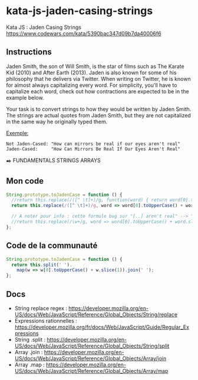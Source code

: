 # kata-js-jaden-casing-strings
Kata JS : Jaden Casing Strings https://www.codewars.com/kata/5390bac347d09b7da40006f6

## Instructions
Jaden Smith, the son of Will Smith, is the star of films such as The Karate Kid (2010) and After Earth (2013). Jaden is also known for some of his philosophy that he delivers via Twitter. When writing on Twitter, he is known for almost always capitalizing every word. For simplicity, you'll have to capitalize each word, check out how contractions are expected to be in the example below.

Your task is to convert strings to how they would be written by Jaden Smith. The strings are actual quotes from Jaden Smith, but they are not capitalized in the same way he originally typed them.

<ins>Exemple:</ins>
```
Not Jaden-Cased: "How can mirrors be real if our eyes aren't real"
Jaden-Cased:     "How Can Mirrors Be Real If Our Eyes Aren't Real"
```
✒️ FUNDAMENTALS STRINGS ARRAYS

## Mon code
```js
String.prototype.toJadenCase = function () {
  //return this.replace(/([^ \t]+)/g, function(word) { return word[0].toUpperCase() + word.slice(1); });
  return this.replace(/([^ \t]+)/g, word => word[0].toUpperCase() + word.slice(1));

  // A noter pour info : cette formule bug sur "[..] aren't real" --> "Aren\'T Real" :
  //return this.replace(/\w+/g, word => word[0].toUpperCase() + word.slice(1));
};
```

## Code de la communauté
```js
String.prototype.toJadenCase = function () {
  return this.split(' ').
    map(w => w[0].toUpperCase() + w.slice(1)).join(' ');
};
```

## Docs
- String replace regex : https://developer.mozilla.org/en-US/docs/Web/JavaScript/Reference/Global_Objects/String/replace
- Expressions rationnelles : https://developer.mozilla.org/fr/docs/Web/JavaScript/Guide/Regular_Expressions
- String .split : https://developer.mozilla.org/en-US/docs/Web/JavaScript/Reference/Global_Objects/String/split
- Array .join : https://developer.mozilla.org/en-US/docs/Web/JavaScript/Reference/Global_Objects/Array/join
- Array .map : https://developer.mozilla.org/en-US/docs/Web/JavaScript/Reference/Global_Objects/Array/map
